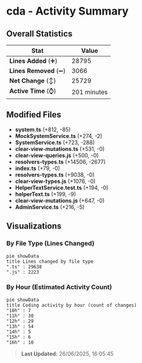 # cda - Activity Summary 

## Overall Statistics

| Stat                   | Value                                                             |
| ---------------------- | ----------------------------------------------------------------- |
| **Lines Added** (➕)   | 28795                                          |
| **Lines Removed** (➖) | 3066                                        |
| **Net Change** (↕)    | 25729                |
| **Active Time** (⌚)   | 201 minutes |


## Modified Files
- **system.ts** (+812, -85)
- **MockSystemService.ts** (+274, -2)
- **SystemService.ts** (+723, -288)
- **clear-view-mutations.ts** (+531, -0)
- **clear-view-queries.js** (+500, -0)
- **resolvers-types.ts** (+14506, -2677)
- **index.ts** (+79, -0)
- **resolvers-types.ts** (+9038, -0)
- **clear-view-types.js** (+1076, -0)
- **HelperTextService.test.ts** (+194, -0)
- **helperText.ts** (+199, -9)
- **clear-view-mutations.js** (+647, -0)
- **AdminService.ts** (+216, -5)

## Visualizations

### By File Type (Lines Changed)

```mermaid
pie showData
title Lines changed by file type
".ts" : 29638
".js" : 2223
```

### By Hour (Estimated Activity Count)

```mermaid
pie showData
title Coding activity by hour (count of changes)
"10h" : 7
"11h" : 30
"12h" : 29
"13h" : 54
"14h" : 5
"15h" : 6
"16h" : 10
```


> **Last Updated:** 26/06/2025, 16:05:45
